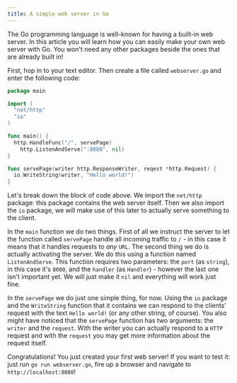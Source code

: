 ```yaml
---
title: A simple web server in Go
---
```

The Go programming language is well-known for having a built-in web server. In this article you will learn how you can easily make your own web server with Go. You won't need any other packages beside the ones that are already built in!

First, hop in to your text editor. Then create a file called `webserver.go` and enter the following code:
```go
package main

import (
  "net/http"
  "io"
)

func main() {
  http.HandleFunc("/", servePage)
	http.ListenAndServe(":8080", nil)
}

func servePage(writer http.ResponseWriter, reqest *http.Request) {
  io.WriteString(writer, "Hello world!")
}
```
Let's break down the block of code above. We import the `net/http` package: this package contains the web server itself. Then we also import the `io` package, we will make use of this later to actually serve something to the client.

In the `main` function we do two things. First of all we instruct the server to let the function called `servePage` handle all incoming traffic to `/` - in this case it means that it handles requests to *any* `URL`. The second thing we do is actually activating the server. We do this using a function named `ListenAndServe`. This function requires two parameters: the `port` (as `string`), in this case it's `8080`, and the `handler` (as `Handler`) - however the last one isn't important yet. We will just make it `nil` and everything will work just fine.

In the `servePage` we do just one simple thing, for now. Using the `io` package and the `WriteString` function that it contains we can respond to the clients' request with the text `Hello world!` (or any other string, of course). You also might have noticed that the `servePage` function has two arguments: the `writer` and the `request`. With the writer you can actually respond to a `HTTP` request and with the `request` you may get more information about the request itself.

Congratulations! You just created your first web server! If you want to test it: just run `go run webserver.go`, fire up a browser and navigate to `http://localhost:8080`!
